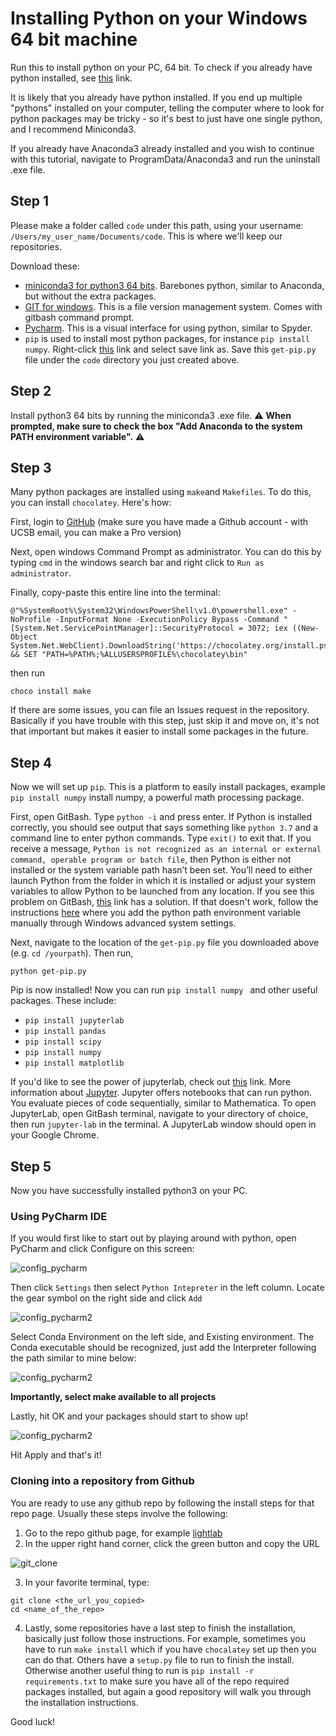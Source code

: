 # Installing Python on your Windows 64 bit machine

Run this to install python on your PC, 64 bit. To check if you already have python installed, see [this](https://www.wikihow.com/Check-Python-Version-on-PC-or-Mac) link. 

It is likely that you already have python installed. If you end up multiple "pythons" installed on your computer, telling the computer where to look for python packages may be tricky - so it's best to just have one single python, and I recommend Miniconda3.

If you already have Anaconda3 already installed and you wish to continue with this tutorial, navigate to ProgramData/Anaconda3 and run the uninstall .exe file.

## Step 1

Please make a folder called `code` under this path, using your username: `/Users/my_user_name/Documents/code`. This is where we'll keep our repositories.

Download these:
- [miniconda3 for python3 64 bits](https://repo.anaconda.com/miniconda/Miniconda3-latest-Windows-x86_64.exe). Barebones python, similar to Anaconda, but without the extra packages.
- [GIT for windows](https://gitforwindows.org/). This is a file version management system. Comes with gitbash command prompt.
- [Pycharm](https://www.jetbrains.com/pycharm/download/download-thanks.html?platform=windows&code=PCC). This is a visual interface for using python, similar to Spyder.
- `pip` is used to install most python packages, for instance `pip install numpy`. Right-click [this](https://bootstrap.pypa.io/get-pip.py) link and select save link as. Save this `get-pip.py` file under the `code` directory you just created above. 

## Step 2

Install python3 64 bits by running the miniconda3 .exe file. :warning: **When prompted, make sure to check the box "Add Anaconda to the system PATH environment variable".** :warning:

## Step 3

Many python packages are installed using `make`and `Makefiles`. To do this, you can install `chocolatey`. Here's how: 

First, login to [GitHub](http://github.com/) (make sure you have made a Github account - with UCSB email, you can make a Pro version)

Next, open windows Command Prompt as administrator. You can do this by typing `cmd` in the windows search bar and right click to `Run as administrator`.

Finally, copy-paste this entire line into the terminal:

```
@"%SystemRoot%\System32\WindowsPowerShell\v1.0\powershell.exe" -NoProfile -InputFormat None -ExecutionPolicy Bypass -Command "[System.Net.ServicePointManager]::SecurityProtocol = 3072; iex ((New-Object System.Net.WebClient).DownloadString('https://chocolatey.org/install.ps1'))" && SET "PATH=%PATH%;%ALLUSERSPROFILE%\chocolatey\bin"
```

then run
```
choco install make
```

If there are some issues, you can file an Issues request in the repository. Basically if you have trouble with this step, just skip it and move on, it's not that important but makes it easier to install some packages in the future.

## Step 4

Now we will set up `pip`. This is a platform to easily install packages, example `pip install numpy` install numpy, a powerful math processing package.

First, open GitBash. Type `python -i` and press enter. If Python is installed correctly, you should see output that says something like `python 3.7` and a command line to enter python commands. Type `exit()` to exit that. If you receive a message, `Python is not recognized as an internal or external command, operable program or batch file`, then Python is either not installed or the system variable path hasn’t been set. You’ll need to either launch Python from the folder in which it is installed or adjust your system variables to allow Python to be launched from any location. If you see this problem on GitBash, [this](https://stackoverflow.com/questions/22869192/git-bash-wont-run-my-python-files) link has a solution. If that doesn't work, follow the instructions [here](https://stackoverflow.com/questions/3701646/how-to-add-to-the-pythonpath-in-windows-so-it-finds-my-modules-packages) where you add the python path environment variable manually through Windows advanced system settings.

Next, navigate to the location of the `get-pip.py` file you downloaded above (e.g. `cd /yourpath`). Then run,

```
python get-pip.py
```

Pip is now installed! Now you can run `pip install numpy ` and other useful packages. These include:

- `pip install jupyterlab`
- `pip install pandas`
- `pip install scipy`
- `pip install numpy`
- `pip install matplotlib`

If you'd like to see the power of jupyterlab, check out [this](https://github.com/jupyter/jupyter/wiki/A-gallery-of-interesting-Jupyter-Notebooks) link. More information about [Jupyter](https://jupyter.org/). Jupyter offers notebooks that can run python. You evaluate pieces of code sequentially, similar to Mathematica. To open JupyterLab, open GitBash terminal, navigate to your directory of choice, then run `jupyter-lab` in the terminal. A JupyterLab window should open in your Google Chrome.


## Step 5

Now you have successfully installed python3 on your PC. 

### Using PyCharm IDE

If you would first like to start out by playing around with python, open PyCharm and click Configure on this screen:

![config_pycharm](https://github.com/aisichenko/install_python/blob/master/configure_pycharm.png)

Then click `Settings` then select `Python Intepreter` in the left column. Locate the gear symbol on the right side and click `Add`

![config_pycharm2](https://github.com/aisichenko/install_python/blob/master/config_interpreter.png)

Select Conda Environment on the left side, and Existing environment. The Conda executable should be recognized, just add the Interpreter following the path similar to mine below:

![config_pycharm2](https://github.com/aisichenko/install_python/blob/master/pycharm_set_env.png)

**Importantly, select make available to all projects**

Lastly, hit OK and your packages should start to show up!

![config_pycharm2](https://github.com/aisichenko/install_python/blob/master/pycharm_miniconda_env.png)

Hit Apply and that's it!

### Cloning into a repository from Github

You are ready to use any github repo by following the install steps for that repo page. Usually these steps involve the following:

1. Go to the repo github page, for example [lightlab](https://github.com/lightwave-lab/lightlab)
2. In the upper right hand corner, click the green button and copy the URL

![git_clone](https://github.com/aisichenko/install_python/blob/master/git_clone.png)

3. In your favorite terminal, type:

``` 
git clone <the_url_you_copied>
cd <name_of_the_repo>
```

4. Lastly, some repositories have a last step to finish the installation, basically just follow those instructions. For example, sometimes you have to run `make install` which if you have `chocalatey` set up then you can do that. Others have a `setup.py` file to run to finish the install. Otherwise another useful thing to run is `pip install -r requirements.txt` to make sure you have all of the repo required packages installed, but again a good repository will walk you through the installation instructions.

Good luck!
